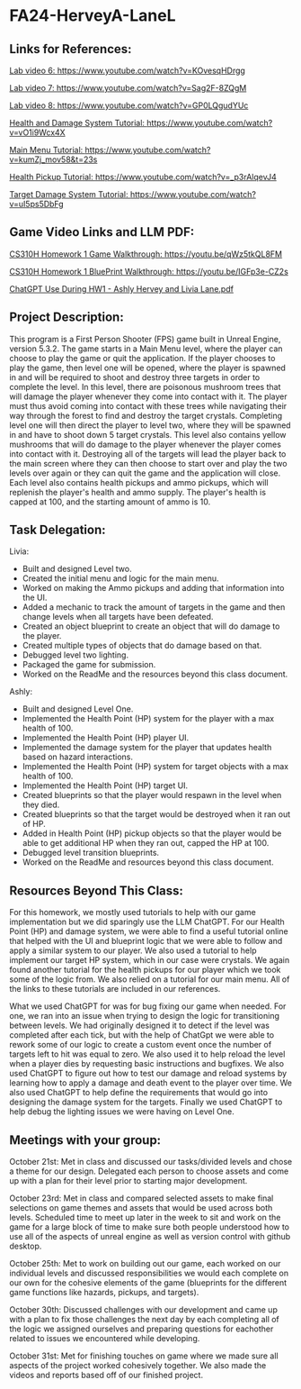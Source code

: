 # FA24-HerveyA-LaneL

## Links for References:

<a href="https://www.youtube.com/watch?v=KOvesqHDrgg">Lab video 6: https://www.youtube.com/watch?v=KOvesqHDrgg</a>

<a href="https://www.youtube.com/watch?v=Sag2F-8ZQgM">Lab video 7: https://www.youtube.com/watch?v=Sag2F-8ZQgM</a>

<a href="https://www.youtube.com/watch?v=GP0LQgudYUc">Lab video 8: https://www.youtube.com/watch?v=GP0LQgudYUc</a>

<a href="https://www.youtube.com/watch?v=vO1i9Wcx4Xc">Health and Damage System Tutorial: https://www.youtube.com/watch?v=vO1i9Wcx4X</a>

<a href="https://www.youtube.com/watch?v=kumZj_mov58&t=23s">Main Menu Tutorial: https://www.youtube.com/watch?v=kumZj_mov58&t=23s</a>

<a href="https://www.youtube.com/watch?v=_p3rAlqevJ4">Health Pickup Tutorial: https://www.youtube.com/watch?v=_p3rAlqevJ4</a>

<a href="https://www.youtube.com/watch?v=uI5ps5DbFg">Target Damage System Tutorial: https://www.youtube.com/watch?v=uI5ps5DbFg</a>


## Game Video Links and LLM PDF:

<a href="https://youtu.be/qWz5tkQL8FM">CS310H Homework 1 Game Walkthrough: https://youtu.be/qWz5tkQL8FM</a>

<a href="https://youtu.be/IGFp3e-CZ2s">CS310H Homework 1 BluePrint Walkthrough: https://youtu.be/IGFp3e-CZ2s</a>

[ChatGPT Use During HW1 - Ashly Hervey and Livia Lane.pdf](https://github.com/user-attachments/files/17594139/ChatGPT.Use.During.HW1.-.Ashly.Hervey.and.Livia.Lane.pdf)


## Project Description:

This program is a First Person Shooter (FPS) game built in Unreal Engine, version 5.3.2. The game starts in a Main Menu level, where the player can choose to play the game or quit the application. If the player chooses to play the game, then level one will be opened, where the player is spawned in and will be required to shoot and destroy three targets in order to complete the level. In this level, there are poisonous mushroom trees that will damage the player whenever they come into contact with it. The player must thus avoid coming into contact with these trees while navigating their way through the forest to find and destroy the target crystals. Completing level one will then direct the player to level two, where they will be spawned in and have to shoot down 5 target crystals. This level also contains yellow mushrooms that will do damage to the player whenever the player comes into contact with it. Destroying all of the targets will lead the player back to the main screen where they can then choose to start over and play the two levels over again or they can quit the game and the application will close. Each level also contains health pickups and ammo pickups, which will replenish the player's health and ammo supply. The player's health is capped at 100, and the starting amount of ammo is 10. 

## Task Delegation:

Livia:
* Built and designed Level two.
* Created the initial menu and logic for the main menu. 
* Worked on making the Ammo pickups and adding that information into the UI. 
* Added a mechanic to track the amount of targets in the game and then change levels when all targets have been defeated. 
* Created an object blueprint to create an object that will do damage to the player.
* Created multiple types of objects that do damage based on that. 
* Debugged level two lighting.
* Packaged the game for submission.
* Worked on the ReadMe and the resources beyond this class document.

Ashly:
* Built and designed Level One.
* Implemented the Health Point (HP) system for the player with a max health of 100.
* Implemented the Health Point (HP) player UI.
* Implemented the damage system for the player that updates health based on hazard interactions.
* Implemented the Health Point (HP) system for target objects with a max health of 100. 
* Implemented the Health Point (HP) target UI.
* Created blueprints so that the player would respawn in the level when they died.
* Created blueprints so that the target would be destroyed when it ran out of HP. 
* Added in Health Point (HP) pickup objects so that the player would be able to get additional HP when they ran out, capped the HP at 100. 
* Debugged level transition blueprints.
* Worked on the ReadMe and resources beyond this class document.

## Resources Beyond This Class:

For this homework, we mostly used tutorials to help with our game implementation but we did sparingly use the LLM ChatGPT. For our Health Point (HP) and damage system, we were able to find a useful tutorial online that helped with the UI and blueprint logic that we were able to follow and apply a similar system to our player. We also used a tutorial to help implement our target HP system, which in our case were crystals. We again found another tutorial for the health pickups for our player which we took some of the logic from. We also relied on a tutorial for our main menu. All of the links to these tutorials are included in our references.

What we used ChatGPT for was for bug fixing our game when needed. For one, we ran into an issue when trying to design the logic for transitioning between levels. We had originally designed it to detect if the level was completed after each tick, but with the help of ChatGpt we were able to rework some of our logic to create a custom event once the number of targets left to hit was equal to zero. We also used it to help reload the level when a player dies by requesting basic instructions and bugfixes. We also used ChatGPT to figure out how to test our damage and reload systems by learning how to apply a damage and death event to the player over time. We also used ChatGPT to help define the requirements that would go into designing the damage system for the targets. Finally we used ChatGPT to help debug the lighting issues we were having on Level One. 


## Meetings with your group:

October 21st: Met in class and discussed our tasks/divided levels and chose a theme for our design. Delegated each person to choose assets and come up with a plan for their level prior to starting major development. 

October 23rd: Met in class and compared selected assets to make final selections on game themes and assets that would be used across both levels. Scheduled time to meet up later in the week to sit and work on the game for a large block of time to make sure both people understood how to use all of the aspects of unreal engine as well as version control with github desktop. 

October 25th: Met to work on building out our game, each worked on our individual levels and discussed responsibilities we would each complete on our own for the cohesive elements of the game (blueprints for the different game functions like hazards, pickups, and targets). 

October 30th: Discussed challenges with our development and came up with a plan to fix those challenges the next day by each completing all of the logic we assigned ourselves and preparing questions for eachother related to issues we encountered while developing.

October 31st: Met for finishing touches on game where we made sure all aspects of the project worked cohesively together. We also made the videos and reports based off of our finished project.
